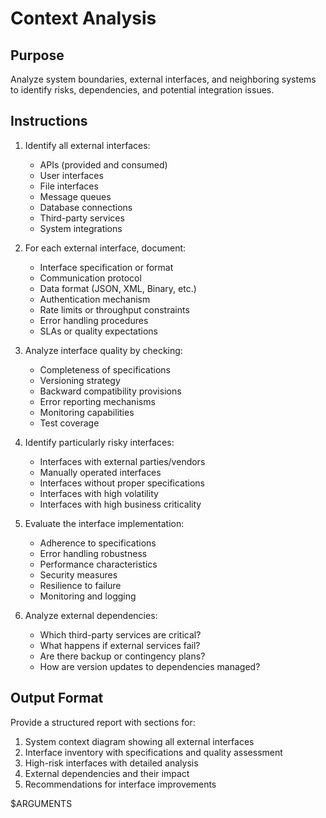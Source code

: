 # Context Analysis

## Purpose
Analyze system boundaries, external interfaces, and neighboring systems to identify risks, dependencies, and potential integration issues.

## Instructions
1. Identify all external interfaces:
   - APIs (provided and consumed)
   - User interfaces
   - File interfaces
   - Message queues
   - Database connections
   - Third-party services
   - System integrations

2. For each external interface, document:
   - Interface specification or format
   - Communication protocol
   - Data format (JSON, XML, Binary, etc.)
   - Authentication mechanism
   - Rate limits or throughput constraints
   - Error handling procedures
   - SLAs or quality expectations

3. Analyze interface quality by checking:
   - Completeness of specifications
   - Versioning strategy
   - Backward compatibility provisions
   - Error reporting mechanisms
   - Monitoring capabilities
   - Test coverage

4. Identify particularly risky interfaces:
   - Interfaces with external parties/vendors
   - Manually operated interfaces
   - Interfaces without proper specifications
   - Interfaces with high volatility
   - Interfaces with high business criticality

5. Evaluate the interface implementation:
   - Adherence to specifications
   - Error handling robustness
   - Performance characteristics
   - Security measures
   - Resilience to failure
   - Monitoring and logging

6. Analyze external dependencies:
   - Which third-party services are critical?
   - What happens if external services fail?
   - Are there backup or contingency plans?
   - How are version updates to dependencies managed?

## Output Format
Provide a structured report with sections for:
1. System context diagram showing all external interfaces
2. Interface inventory with specifications and quality assessment
3. High-risk interfaces with detailed analysis
4. External dependencies and their impact
5. Recommendations for interface improvements

$ARGUMENTS
